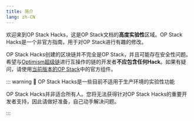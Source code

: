 ```yaml
---
title: 简介
lang: zh-CN
---
```


欢迎来到OP Stack Hacks，这是OP Stack文档的**高度实验性**区域。OP Stack Hacks是一个非官方指南，用于对OP Stack进行有趣的修改。

OP Stack Hacks创建的区块链并不完全是OP Stack，并且可能存在安全性问题。希望与[Optimism超级链](../understand/explainer.md)进行互操作的链的开发者**不应包含任何Hack**。如果有疑问，请使用[当前版本的OP Stack](../releases/README.md#current-release)中的官方组件。

::: warning 🚧 OP Stack Hacks是一些目前不适用于生产环境的实验性功能

OP Stack Hacks并非适合所有人。您将无法获得针对OP Stack Hacks的重要开发者支持，因此请做好准备，自己动手解决问题。

:::
